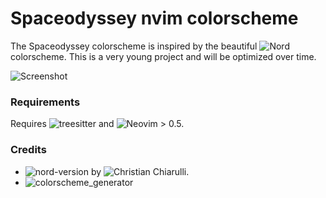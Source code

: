 # Spaceodyssey nvim colorscheme

The Spaceodyssey colorscheme is inspired by the beautiful ![Nord](https://github.com/arcticicestudio/nord) colorscheme.
This is a very young project and will be optimized over time.

![Screenshot](/screenshots/nvim.png?raw=true "Example Screenshot in Lua")

### Requirements
Requires ![treesitter](https://github.com/nvim-treesitter/nvim-treesitter) and ![Neovim](https://github.com/neovim/neovim) > 0.5.

### Credits
- ![nord-version](https://github.com/ChristianChiarulli/nvcode-color-schemes.vim/blob/master/nord.yml) by ![Christian Chiarulli](https://github.com/ChristianChiarulli).
- ![colorscheme_generator](https://gist.github.com/shadmansaleh/101d27a3593a9765a81bc548370ba018)
